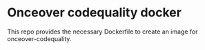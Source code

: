 # Onceover codequality docker 
This repo provides the necessary Dockerfile to create an image for
onceover-codequality.


